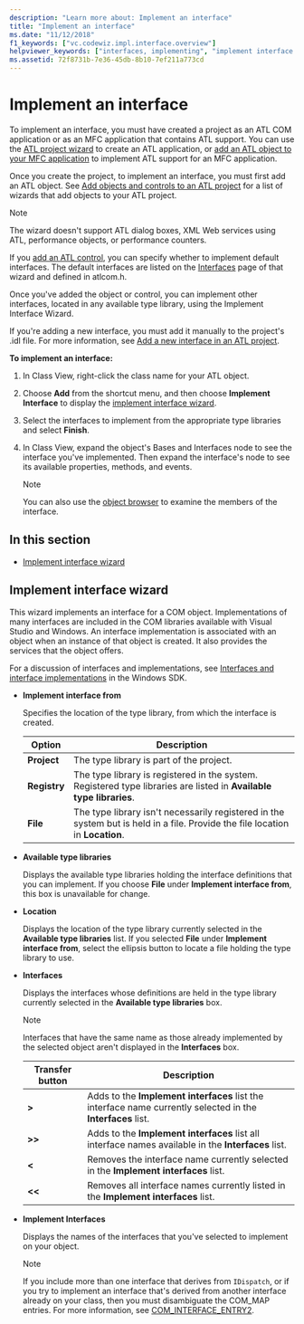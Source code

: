 ```yaml
---
description: "Learn more about: Implement an interface"
title: "Implement an interface"
ms.date: "11/12/2018"
f1_keywords: ["vc.codewiz.impl.interface.overview"]
helpviewer_keywords: ["interfaces, implementing", "implement interface wizard [C++]"]
ms.assetid: 72f8731b-7e36-45db-8b10-7ef211a773cd
---
```

# Implement an interface

To implement an interface, you must have created a project as an ATL COM application or as an MFC application that contains ATL support. You can use the [ATL project wizard](../atl/reference/atl-project-wizard.md) to create an ATL application, or [add an ATL object to your MFC application](../mfc/reference/adding-atl-support-to-your-mfc-project.md) to implement ATL support for an MFC application.

Once you create the project, to implement an interface, you must first add an ATL object. See [Add objects and controls to an ATL project](../atl/reference/adding-objects-and-controls-to-an-atl-project.md) for a list of wizards that add objects to your ATL project.

> [!NOTE]
> The wizard doesn't support ATL dialog boxes, XML Web services using ATL, performance objects, or performance counters.

If you [add an ATL control](../atl/reference/adding-an-atl-control.md), you can specify whether to implement default interfaces. The default interfaces are listed on the [Interfaces](../atl/reference/interfaces-atl-control-wizard.md) page of that wizard and defined in atlcom.h.

Once you've added the object or control, you can implement other interfaces, located in any available type library, using the Implement Interface Wizard.

If you're adding a new interface, you must add it manually to the project's .idl file. For more information, see [Add a new interface in an ATL project](../atl/reference/adding-a-new-interface-in-an-atl-project.md).

**To implement an interface:**

1. In Class View, right-click the class name for your ATL object.

1. Choose **Add** from the shortcut menu, and then choose **Implement Interface** to display the [implement interface wizard](#implement-interface-wizard).

1. Select the interfaces to implement from the appropriate type libraries and select **Finish**.

1. In Class View, expand the object's Bases and Interfaces node to see the interface you've implemented. Then expand the interface's node to see its available properties, methods, and events.

   > [!NOTE]
   > You can also use the [object browser](/visualstudio/ide/viewing-the-structure-of-code) to examine the members of the interface.

## In this section

- [Implement interface wizard](#implement-interface-wizard)

## Implement interface wizard

This wizard implements an interface for a COM object. Implementations of many interfaces are included in the COM libraries available with Visual Studio and Windows. An interface implementation is associated with an object when an instance of that object is created. It also provides the services that the object offers.

For a discussion of interfaces and implementations, see [Interfaces and interface implementations](/windows/win32/com/interfaces-and-interface-implementations) in the Windows SDK.

- **Implement interface from**

  Specifies the location of the type library, from which the interface is created.

  |Option|Description|
  |------------|-----------------|
  |**Project**|The type library is part of the project.|
  |**Registry**|The type library is registered in the system. Registered type libraries are listed in **Available type libraries**.|
  |**File**|The type library isn't necessarily registered in the system but is held in a file. Provide the file location in **Location**.|

- **Available type libraries**

  Displays the available type libraries holding the interface definitions that you can implement. If you choose **File** under **Implement interface from**, this box is unavailable for change.

- **Location**

  Displays the location of the type library currently selected in the **Available type libraries** list. If you selected **File** under **Implement interface from**, select the ellipsis button to locate a file holding the type library to use.

- **Interfaces**

  Displays the interfaces whose definitions are held in the type library currently selected in the **Available type libraries** box.

  > [!NOTE]
  > Interfaces that have the same name as those already implemented by the selected object aren't displayed in the **Interfaces** box.

  |Transfer button|Description|
  |---------------------|-----------------|
  |**>**|Adds to the **Implement interfaces** list the interface name currently selected in the **Interfaces** list.|
  |**>>**|Adds to the **Implement interfaces** list all interface names available in the **Interfaces** list.|
  |**\<**|Removes the interface name currently selected in the **Implement interfaces** list.|
  |**\<\<**|Removes all interface names currently listed in the **Implement interfaces** list.|

- **Implement Interfaces**

  Displays the names of the interfaces that you've selected to implement on your object.

  > [!NOTE]
  > If you include more than one interface that derives from `IDispatch`, or if you try to implement an interface that's derived from another interface already on your class, then you must disambiguate the COM_MAP entries. For more information, see [COM_INTERFACE_ENTRY2](../atl/reference/com-interface-entry-macros.md#com_interface_entry2).
